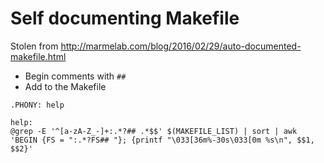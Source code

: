 # Self documenting Makefile
Stolen from http://marmelab.com/blog/2016/02/29/auto-documented-makefile.html

* Begin comments with `##`
* Add to the Makefile
```
.PHONY: help

help:
@grep -E '^[a-zA-Z_-]+:.*?## .*$$' $(MAKEFILE_LIST) | sort | awk 'BEGIN {FS = ":.*?FS## "}; {printf "\033[36m%-30s\033[0m %s\n", $$1, $$2}'
```
